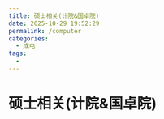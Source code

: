 ```yaml
---
title: 硕士相关(计院&国卓院)
date: 2025-10-29 19:52:29
permalink: /computer
categories:
  - 成电
tags:
  - 
---
```


# 硕士相关(计院&国卓院)